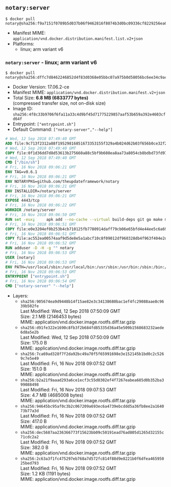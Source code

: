 ## `notary:server`

```console
$ docker pull notary@sha256:f9a7151f0789b5d037b06f9462816f8074b3d0bc09336cf8229256ea07ed1580
```

-	Manifest MIME: `application/vnd.docker.distribution.manifest.list.v2+json`
-	Platforms:
	-	linux; arm variant v6

### `notary:server` - linux; arm variant v6

```console
$ docker pull notary@sha256:dffc7d8462246852d4f83d0368e05bbc07a975b0d58056bc6ee34c9ac5134d5b
```

-	Docker Version: 17.06.2-ce
-	Manifest MIME: `application/vnd.docker.distribution.manifest.v2+json`
-	Total Size: **6.8 MB (6833777 bytes)**  
	(compressed transfer size, not on-disk size)
-	Image ID: `sha256:4f8c33b9706f6fa11a33c4d9bf45d71775229857aaf53b659a392e4603cfd64f`
-	Entrypoint: `["entrypoint.sh"]`
-	Default Command: `["notary-server","--help"]`

```dockerfile
# Wed, 12 Sep 2018 07:49:40 GMT
ADD file:9c713f2312a88f19529816851673353155f329a4b024d62b03f656b0ce32f2a6 in / 
# Wed, 12 Sep 2018 07:49:40 GMT
COPY file:0f1d36dd7d8d53613b275660a88c5bf9b608ea8aa73a8054cb8bdbd73fd971ac in /etc/localtime 
# Wed, 12 Sep 2018 07:49:40 GMT
CMD ["/bin/sh"]
# Fri, 16 Nov 2018 09:06:21 GMT
ENV TAG=v0.6.1
# Fri, 16 Nov 2018 09:06:21 GMT
ENV NOTARYPKG=github.com/theupdateframework/notary
# Fri, 16 Nov 2018 09:06:21 GMT
ENV INSTALLDIR=/notary/server
# Fri, 16 Nov 2018 09:06:21 GMT
EXPOSE 4443/tcp
# Fri, 16 Nov 2018 09:06:22 GMT
WORKDIR /notary/server
# Fri, 16 Nov 2018 09:06:50 GMT
RUN set -eux;     apk add --no-cache --virtual build-deps git go make musl-dev;     export GOPATH=/go GOCACHE=/go/cache;     mkdir -p ${GOPATH}/src/${NOTARYPKG};     git clone -b ${TAG} --depth 1 https://${NOTARYPKG} ${GOPATH}/src/${NOTARYPKG};     make -C ${GOPATH}/src/${NOTARYPKG} PREFIX=. ./bin/static/notary-server;     cp -vL ${GOPATH}/src/${NOTARYPKG}/bin/static/notary-server ./;     apk del --no-network build-deps;     rm -rf ${GOPATH}
# Fri, 16 Nov 2018 09:06:51 GMT
COPY file:e0e3204ef0b253b4cb710125fb7780914daff79cb06e65bfd4e44ee5c6a69a75 in . 
# Fri, 16 Nov 2018 09:06:51 GMT
COPY file:ac552ea00574aaf9d5de8e5a1abcf10c8f09012df960328db4f963f404e2d409 in . 
# Fri, 16 Nov 2018 09:06:52 GMT
RUN adduser -D -H -g "" notary
# Fri, 16 Nov 2018 09:06:53 GMT
USER [notary]
# Fri, 16 Nov 2018 09:06:53 GMT
ENV PATH=/usr/local/sbin:/usr/local/bin:/usr/sbin:/usr/bin:/sbin:/bin:/notary/server
# Fri, 16 Nov 2018 09:06:53 GMT
ENTRYPOINT ["entrypoint.sh"]
# Fri, 16 Nov 2018 09:06:54 GMT
CMD ["notary-server" "--help"]
```

-	Layers:
	-	`sha256:905674ea9d9448b14f15ae82e3c34138680bac1ef4fc29088aae8c9639b502fe`  
		Last Modified: Wed, 12 Sep 2018 07:50:09 GMT  
		Size: 2.1 MB (2146453 bytes)  
		MIME: application/vnd.docker.image.rootfs.diff.tar.gzip
	-	`sha256:d91fe322e1690c8fb3f2b684fd85335d36a45e509b1568683232aede6d8a5e2b`  
		Last Modified: Wed, 12 Sep 2018 07:50:09 GMT  
		Size: 175.0 B  
		MIME: application/vnd.docker.image.rootfs.diff.tar.gzip
	-	`sha256:7ca69ad328f7f2da92bc49a70f5f65991698e3e152145b1bd0c2c5269c7e5e49`  
		Last Modified: Fri, 16 Nov 2018 09:07:52 GMT  
		Size: 151.0 B  
		MIME: application/vnd.docker.image.rootfs.diff.tar.gzip
	-	`sha256:b2a21f9aaad293a6ce1ecf3c55d0302ef4f7267eabea685d0b352ba399088498`  
		Last Modified: Fri, 16 Nov 2018 09:07:53 GMT  
		Size: 4.7 MB (4685008 bytes)  
		MIME: application/vnd.docker.image.rootfs.diff.tar.gzip
	-	`sha256:94645bc95af0c3b2c067209a693ec6a4739ebcddd5a36fb8ee2a164073b77a3d`  
		Last Modified: Fri, 16 Nov 2018 09:07:52 GMT  
		Size: 417.0 B  
		MIME: application/vnd.docker.image.rootfs.diff.tar.gzip
	-	`sha256:dec5687aa236366773f15623bb09c50191ead76ad805d1265d32155c71cdc2a2`  
		Last Modified: Fri, 16 Nov 2018 09:07:52 GMT  
		Size: 382.0 B  
		MIME: application/vnd.docker.image.rootfs.diff.tar.gzip
	-	`sha256:2c63a3f1fc475297eb768a7d572fc814f88d9e8221b0f6dfea46595025bed793`  
		Last Modified: Fri, 16 Nov 2018 09:07:52 GMT  
		Size: 1.2 KB (1191 bytes)  
		MIME: application/vnd.docker.image.rootfs.diff.tar.gzip
